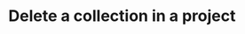 #  Delete a collection in a project

<api-endpoint openapi-path="../../api/openapi.yaml" method="DELETE" endpoint="/workspaces/{workspaceId}/projects/{projectId}/collections/{collectionId}"/>